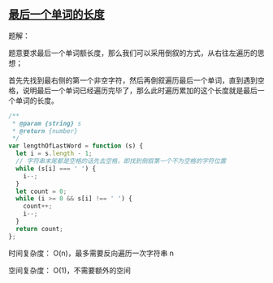 ## [最后一个单词的长度](https://leetcode.cn/problems/length-of-last-word/description)

题解：

题意要求最后一个单词额长度，那么我们可以采用倒叙的方式，从右往左遍历的思想；

首先先找到最右侧的第一个非空字符，然后再倒叙遍历最后一个单词，直到遇到空格，说明最后一个单词已经遍历完毕了，那么此时遍历累加的这个长度就是最后一个单词的长度。

```js
/**
 * @param {string} s
 * @return {number}
 */
var lengthOfLastWord = function (s) {
  let i = s.length - 1;
  // 字符串末尾都是空格的话先去空格，即找到倒叙第一个不为空格的字符位置
  while (s[i] === ' ') {
    i--;
  }
  let count = 0;
  while (i >= 0 && s[i] !== ' ') {
    count++;
    i--;
  }
  return count;
};
```

时间复杂度： O(n)，最多需要反向遍历一次字符串 n

空间复杂度： O(1)，不需要额外的空间
